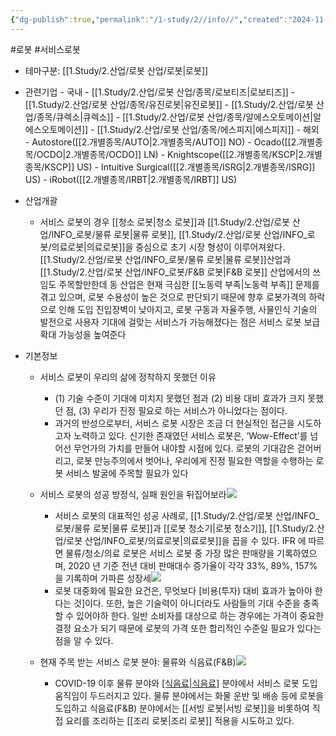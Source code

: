 ```yaml
---
{"dg-publish":true,"permalink":"/1-study/2//info//","created":"2024-11-20T21:02:28.020+09:00","updated":"2025-06-25T11:15:51.968+09:00"}
---
```


#로봇 #서비스로봇


- 테마구분: [[1.Study/2.산업/로봇 산업/로봇\|로봇]]


- 관련기업
		- 국내
			- [[1.Study/2.산업/로봇 산업/종목/로보티즈\|로보티즈]]
			- [[1.Study/2.산업/로봇 산업/종목/유진로봇\|유진로봇]]
			- [[1.Study/2.산업/로봇 산업/종목/큐렉소\|큐렉소]]
			- [[1.Study/2.산업/로봇 산업/종목/알에스오토메이션\|알에스오토메이션]]
			- [[1.Study/2.산업/로봇 산업/종목/에스피지\|에스피지]]
		- 해외
			- Autostore([[2.개별종목/AUTO\|2.개별종목/AUTO]] NO)
			- Ocado([[2.개별종목/OCDO\|2.개별종목/OCDO]] LN) 
			- Knightscope([[2.개별종목/KSCP\|2.개별종목/KSCP]] US)
			- Intuitive Surgical([[2.개별종목/ISRG\|2.개별종목/ISRG]] US)
			- iRobot([[2.개별종목/IRBT\|2.개별종목/IRBT]] US)


- 산업개괄
	- 서비스 로봇의 경우 [[청소 로봇\|청소 로봇]]과 [[1.Study/2.산업/로봇 산업/INFO_로봇/물류 로봇\|물류 로봇]], [[1.Study/2.산업/로봇 산업/INFO_로봇/의료로봇\|의료로봇]]을 중심으로 초기 시장 형성이 이루어져왔다. [[1.Study/2.산업/로봇 산업/INFO_로봇/물류 로봇\|물류 로봇]]산업과 [[1.Study/2.산업/로봇 산업/INFO_로봇/F&B 로봇\|F&B 로봇]] 산업에서의 쓰임도 주목할만한데 동 산업은 현재 극심한 [[노동력 부족\|노동력 부족]] 문제를 겪고 있으며, 로봇 수용성이 높은 것으로 판단되기 때문에 향후 로봇가격의 하락으로 인해 도입 진입장벽이 낮아지고, 로봇 구동과 자율주행, 사물인식 기술의 발전으로 사용자 기대에 걸맞는 서비스가 가능해졌다는 점은 서비스 로봇 보급 확대 가능성을 높여준다


- 기본정보
	- 서비스 로봇이 우리의 삶에 정착하지 못했던 이유
		- (1) 기술 수준이 기대에 미치지 못했던 점과 (2) 비용 대비 효과가 크지 못했던 점, (3) 우리가 진정 필요로 하는 서비스가 아니었다는 점이다. 
		- 과거의 반성으로부터, 서비스 로봇 시장은 조금 더 현실적인 접근을 시도하고자 노력하고 있다. 신기한 존재였던 서비스 로봇은, ‘Wow-Effect’를 넘어선 무언가의 가치를 만들어 내야할 시점에 있다. 로봇의 기대감은 걷어버리고, 로봇 만능주의에서 벗어나, 우리에게 진정 필요한 역할을 수행하는 로봇 서비스 발굴에 주목할 필요가 있다
	- 서비스 로봇의 성공 방정식, 실패 원인을 뒤집어보라![](https://i.imgur.com/tsd5JFO.png)

		- 서비스 로봇의 대표적인 성공 사례로, [[1.Study/2.산업/로봇 산업/INFO_로봇/물류 로봇\|물류 로봇]]과 [[로봇 청소기\|로봇 청소기]], [[1.Study/2.산업/로봇 산업/INFO_로봇/의료로봇\|의료로봇]]을 꼽을 수 있다. IFR 에 따르면 물류/청소/의료 로봇은 서비스 로봇 중 가장 많은 판매량을 기록하였으며, 2020 년 기준 전년 대비 판매대수 증가율이 각각 33%, 89%, 157%을 기록하며 가파른 성장세![](https://i.imgur.com/tK3BGvS.png)
		- 로봇 대중화에 필요한 요건은, 무엇보다 [비용(투자) 대비 효과가 높아야 한다는 것]이다. 또한, 높은 기술력이 아니더라도 사람들의 기대 수준을 충족할 수 있어야하 한다. 일반 소비자를 대상으로 하는 경우에는 가격이 중요한 결정 요소가 되기 때문에 로봇의 가격 또한 합리적인 수준일 필요가 있다는 점을 알 수 있다.
	- 현재 주목 받는 서비스 로봇 분야: 물류와 식음료(F&B)![](https://i.imgur.com/nq8R20U.png)

		- COVID-19 이후 물류 분야와 [[식음료\|식음료]](F&B) 분야에서 서비스 로봇 도입 움직임이 두드러지고 있다. 물류 분야에서는 화물 운반 및 배송 등에 로봇을 도입하고 식음료(F&B) 분야에서는 [[서빙 로봇\|서빙 로봇]]을 비롯하여 직접 요리를 조리하는 [[조리 로봇\|조리 로봇]] 적용을 시도하고 있다. 

